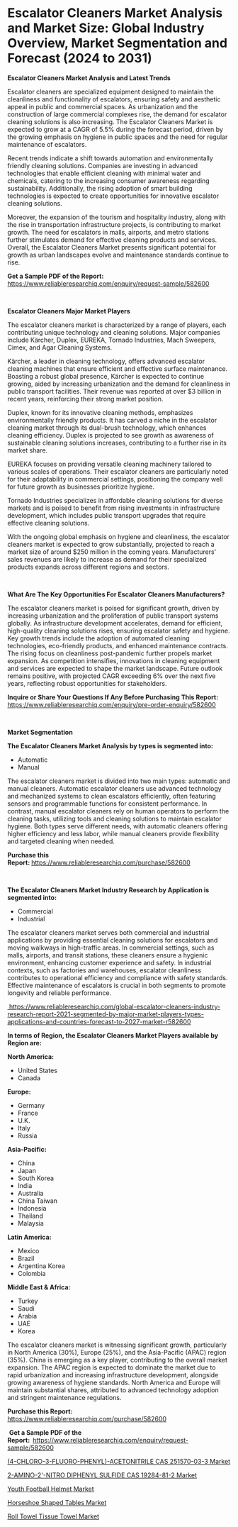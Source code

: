 <p><h1>Escalator Cleaners Market Analysis and Market Size: Global Industry Overview, Market Segmentation and Forecast (2024 to 2031)</h1></p><p><strong>Escalator Cleaners Market Analysis and Latest Trends</strong></p>
<p><p>Escalator cleaners are specialized equipment designed to maintain the cleanliness and functionality of escalators, ensuring safety and aesthetic appeal in public and commercial spaces. As urbanization and the construction of large commercial complexes rise, the demand for escalator cleaning solutions is also increasing. The Escalator Cleaners Market is expected to grow at a CAGR of 5.5% during the forecast period, driven by the growing emphasis on hygiene in public spaces and the need for regular maintenance of escalators.</p><p>Recent trends indicate a shift towards automation and environmentally friendly cleaning solutions. Companies are investing in advanced technologies that enable efficient cleaning with minimal water and chemicals, catering to the increasing consumer awareness regarding sustainability. Additionally, the rising adoption of smart building technologies is expected to create opportunities for innovative escalator cleaning solutions.</p><p>Moreover, the expansion of the tourism and hospitality industry, along with the rise in transportation infrastructure projects, is contributing to market growth. The need for escalators in malls, airports, and metro stations further stimulates demand for effective cleaning products and services. Overall, the Escalator Cleaners Market presents significant potential for growth as urban landscapes evolve and maintenance standards continue to rise.</p></p>
<p><strong>Get a Sample PDF of the Report:&nbsp;</strong> <a href="https://www.reliableresearchiq.com/enquiry/request-sample/582600?utm_campaign=1119&utm_medium=2&utm_source=Github&utm_content=ia&utm_term=27092024&utm_id=escalator-cleaners">https://www.reliableresearchiq.com/enquiry/request-sample/582600</a></p>
<p>&nbsp;</p>
<p><strong>Escalator Cleaners Major Market Players</strong></p>
<p><p>The escalator cleaners market is characterized by a range of players, each contributing unique technology and cleaning solutions. Major companies include Kärcher, Duplex, EUREKA, Tornado Industries, Mach Sweepers, Cimex, and Agar Cleaning Systems. </p><p>Kärcher, a leader in cleaning technology, offers advanced escalator cleaning machines that ensure efficient and effective surface maintenance. Boasting a robust global presence, Kärcher is expected to continue growing, aided by increasing urbanization and the demand for cleanliness in public transport facilities. Their revenue was reported at over $3 billion in recent years, reinforcing their strong market position.</p><p>Duplex, known for its innovative cleaning methods, emphasizes environmentally friendly products. It has carved a niche in the escalator cleaning market through its dual-brush technology, which enhances cleaning efficiency. Duplex is projected to see growth as awareness of sustainable cleaning solutions increases, contributing to a further rise in its market share.</p><p>EUREKA focuses on providing versatile cleaning machinery tailored to various scales of operations. Their escalator cleaners are particularly noted for their adaptability in commercial settings, positioning the company well for future growth as businesses prioritize hygiene.</p><p>Tornado Industries specializes in affordable cleaning solutions for diverse markets and is poised to benefit from rising investments in infrastructure development, which includes public transport upgrades that require effective cleaning solutions.</p><p>With the ongoing global emphasis on hygiene and cleanliness, the escalator cleaners market is expected to grow substantially, projected to reach a market size of around $250 million in the coming years. Manufacturers' sales revenues are likely to increase as demand for their specialized products expands across different regions and sectors.</p></p>
<p>&nbsp;</p>
<p><strong>What Are The Key Opportunities For Escalator Cleaners Manufacturers?</strong></p>
<p><p>The escalator cleaners market is poised for significant growth, driven by increasing urbanization and the proliferation of public transport systems globally. As infrastructure development accelerates, demand for efficient, high-quality cleaning solutions rises, ensuring escalator safety and hygiene. Key growth trends include the adoption of automated cleaning technologies, eco-friendly products, and enhanced maintenance contracts. The rising focus on cleanliness post-pandemic further propels market expansion. As competition intensifies, innovations in cleaning equipment and services are expected to shape the market landscape. Future outlook remains positive, with projected CAGR exceeding 6% over the next five years, reflecting robust opportunities for stakeholders.</p></p>
<p><strong>Inquire or Share Your Questions If Any Before Purchasing This Report:</strong> <a href="https://www.reliableresearchiq.com/enquiry/pre-order-enquiry/582600?utm_campaign=1119&utm_medium=2&utm_source=Github&utm_content=ia&utm_term=27092024&utm_id=escalator-cleaners">https://www.reliableresearchiq.com/enquiry/pre-order-enquiry/582600</a></p>
<p>&nbsp;</p>
<p><strong>Market Segmentation</strong></p>
<p><strong>The Escalator Cleaners Market Analysis by types is segmented into:</strong></p>
<p><ul><li>Automatic</li><li>Manual</li></ul></p>
<p><p>The escalator cleaners market is divided into two main types: automatic and manual cleaners. Automatic escalator cleaners use advanced technology and mechanized systems to clean escalators efficiently, often featuring sensors and programmable functions for consistent performance. In contrast, manual escalator cleaners rely on human operators to perform the cleaning tasks, utilizing tools and cleaning solutions to maintain escalator hygiene. Both types serve different needs, with automatic cleaners offering higher efficiency and less labor, while manual cleaners provide flexibility and targeted cleaning when needed.</p></p>
<p><strong>Purchase this Report:&nbsp;</strong><a href="https://www.reliableresearchiq.com/purchase/582600?utm_campaign=1119&utm_medium=2&utm_source=Github&utm_content=ia&utm_term=27092024&utm_id=escalator-cleaners">https://www.reliableresearchiq.com/purchase/582600</a></p>
<p>&nbsp;</p>
<p><strong>The Escalator Cleaners Market Industry Research by Application is segmented into:</strong></p>
<p><ul><li>Commercial</li><li>Industrial</li></ul></p>
<p><p>The escalator cleaners market serves both commercial and industrial applications by providing essential cleaning solutions for escalators and moving walkways in high-traffic areas. In commercial settings, such as malls, airports, and transit stations, these cleaners ensure a hygienic environment, enhancing customer experience and safety. In industrial contexts, such as factories and warehouses, escalator cleanliness contributes to operational efficiency and compliance with safety standards. Effective maintenance of escalators is crucial in both segments to promote longevity and reliable performance.</p></p>
<p><a href="https://www.reliableresearchiq.com/global-escalator-cleaners-industry-research-report-2021-segmented-by-major-market-players-types-applications-and-countries-forecast-to-2027-market-r582600?utm_campaign=1119&utm_medium=2&utm_source=Github&utm_content=ia&utm_term=27092024&utm_id=escalator-cleaners">&nbsp;https://www.reliableresearchiq.com/global-escalator-cleaners-industry-research-report-2021-segmented-by-major-market-players-types-applications-and-countries-forecast-to-2027-market-r582600</a></p>
<p><strong>In terms of Region, the Escalator Cleaners Market Players available by Region are:</strong></p>
<p>
    <p> <strong> North America: </strong>
        <ul>
            <li>United States</li>
            <li>Canada</li>
        </ul>
        </p> 
    <p> <strong> Europe: </strong>
        <ul>
            <li>Germany</li>
            <li>France</li>
            <li>U.K.</li>
            <li>Italy</li>
            <li>Russia</li>
        </ul>
        </p> 
    <p> <strong> Asia-Pacific: </strong>
        <ul>
            <li>China</li>
            <li>Japan</li>
            <li>South Korea</li>
            <li>India</li>
            <li>Australia</li>
            <li>China Taiwan</li>
            <li>Indonesia</li>
            <li>Thailand</li>
            <li>Malaysia</li>
        </ul>
        </p> 
    <p> <strong> Latin America: </strong>
        <ul>
            <li>Mexico</li>
            <li>Brazil</li>
            <li>Argentina Korea</li>
            <li>Colombia</li>
        </ul>
        </p> 
    <p> <strong> Middle East & Africa: </strong>
        <ul>
            <li>Turkey</li>
            <li>Saudi</li>
            <li>Arabia</li>
            <li>UAE</li>
            <li>Korea</li>
        </ul>
    </p>
    </p>
<p><p>The escalator cleaners market is witnessing significant growth, particularly in North America (30%), Europe (25%), and the Asia-Pacific (APAC) region (35%). China is emerging as a key player, contributing to the overall market expansion. The APAC region is expected to dominate the market due to rapid urbanization and increasing infrastructure development, alongside growing awareness of hygiene standards. North America and Europe will maintain substantial shares, attributed to advanced technology adoption and stringent maintenance regulations.</p></p>
<p><strong>Purchase this Report: </strong><a href="https://www.reliableresearchiq.com/purchase/582600?utm_campaign=1119&utm_medium=2&utm_source=Github&utm_content=ia&utm_term=27092024&utm_id=escalator-cleaners">https://www.reliableresearchiq.com/purchase/582600</a></p>
<p>&nbsp;<strong>Get a Sample PDF of the Report:&nbsp;&nbsp;</strong><a href="https://www.reliableresearchiq.com/enquiry/request-sample/582600?utm_campaign=1119&utm_medium=2&utm_source=Github&utm_content=ia&utm_term=27092024&utm_id=escalator-cleaners">https://www.reliableresearchiq.com/enquiry/request-sample/582600</a></p>
<p><strong></strong></p>
<p><p><a href="https://github.com/AlesiaDushku574/Market-Research-Report-List-1/blob/main/4-chloro-3-fluoro-phenyl-acetonitrile-cas-251570-03-3-market.md?utm_campaign=1119&utm_medium=2&utm_source=Github&utm_content=ia&utm_term=27092024&utm_id=escalator-cleaners">(4-CHLORO-3-FLUORO-PHENYL)-ACETONITRILE CAS 251570-03-3 Market</a></p><p><a href="https://github.com/CarolLPettway/Market-Research-Report-List-1/blob/main/2-amino-2-nitro-diphenyl-sulfide-cas-19284-81-2-market.md?utm_campaign=1119&utm_medium=2&utm_source=Github&utm_content=ia&utm_term=27092024&utm_id=escalator-cleaners">2-AMINO-2'-NITRO DIPHENYL SULFIDE CAS 19284-81-2 Market</a></p><p><a href="https://www.linkedin.com/pulse/what-growth-drivers-youth-football-helmet-market-comprehensive-sfjef?utm_campaign=1119&utm_medium=2&utm_source=Github&utm_content=ia&utm_term=27092024&utm_id=escalator-cleaners">Youth Football Helmet Market</a></p><p><a href="https://www.linkedin.com/pulse/global-perspectives-horseshoe-shaped-tables-market-trends-challenges-i3nhf?utm_campaign=1119&utm_medium=2&utm_source=Github&utm_content=ia&utm_term=27092024&utm_id=escalator-cleaners">Horseshoe Shaped Tables Market</a></p><p><a href="https://issuu.com/reportprime-2/docs/roll-towel-tissue-towel-market-size_f6b9fe51911ead?utm_campaign=1119&utm_medium=2&utm_source=Github&utm_content=ia&utm_term=27092024&utm_id=escalator-cleaners">Roll Towel Tissue Towel Market</a></p></p>